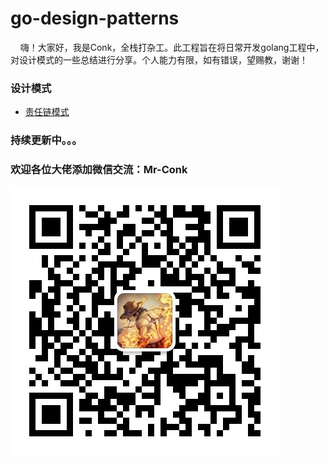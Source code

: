 # go-design-patterns
&nbsp;&nbsp;&nbsp;&nbsp;嗨！大家好，我是Conk，全栈打杂工。此工程旨在将日常开发golang工程中，对设计模式的一些总结进行分享。个人能力有限，如有错误，望赐教，谢谢！


### 设计模式
  - [责任链模式](./chainResponsibility/chainresponsibility.go)


### 持续更新中。。。

### 欢迎各位大佬添加微信交流：Mr-Conk

![2](./Mr-Conk.jpeg)